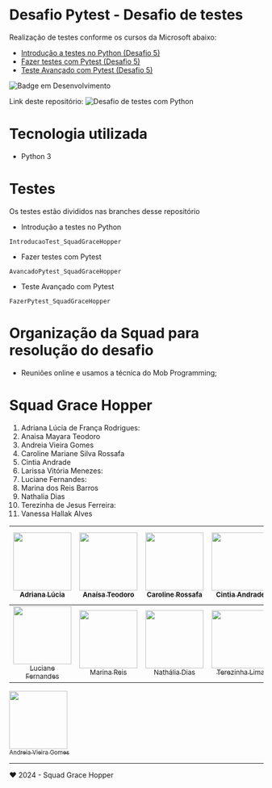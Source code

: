# Desafio Pytest - Desafio de testes
Realização de testes conforme os cursos da Microsoft abaixo:

- [Introdução a testes no Python (Desafio 5)](https://learn.microsoft.com/pt-br/training/modules/python-get-started-testing/)
- [Fazer testes com Pytest (Desafio 5)](https://learn.microsoft.com/pt-br/training/modules/test-python-with-pytest/)
- [Teste Avançado com Pytest (Desafio 5)](https://learn.microsoft.com/pt-br/training/modules/python-advanced-pytest/)


![Badge em Desenvolvimento](http://img.shields.io/static/v1?label=STATUS&message=CONCLUIDO&color=GREEN&style=for-the-badge)

Link deste repositório: <img src="https://github.com/marireis/pyhton-testes" alt="Desafio de testes com Python">

# Tecnologia utilizada 
* Python 3

# Testes 

Os testes estão divididos nas branches desse repositório

- Introdução a testes no Python 
```git
IntroducaoTest_SquadGraceHopper
```
- Fazer testes com Pytest
```git
AvancadoPytest_SquadGraceHopper
```

- Teste Avançado com Pytest

```git
FazerPytest_SquadGraceHopper
```
# Organização da Squad para resolução do desafio
- Reuniões online e usamos a técnica do Mob Programming;

# Squad Grace Hopper
1. Adriana Lúcia de França Rodrigues:<BR>
2. Anaisa Mayara Teodoro<br>
3. Andreia Vieira Gomes<br>
4. Caroline Mariane Silva Rossafa<br>
5. Cintia Andrade<br>
6. Larissa Vitória Menezes:<br>
7. Luciane Fernandes:<br>
8. Marina dos Reis Barros<br>
9. Nathalia Dias<br>
10. Terezinha de Jesus Ferreira:<br>
11. Vanessa Hallak Alves<br>


| [<img loading="lazy" src="https://avatars.githubusercontent.com/u/108764670?v=4" width=115><br><sub>Adriana Lúcia</sub>](https://github.com/Dricalucia) |  [<img loading="lazy" src="https://avatars.githubusercontent.com/u/70113922?v=4" width=115><br><sub>Anaísa Teodoro</sub>](https://github.com/anaisateodoro) | [<img loading="lazy" src="https://avatars.githubusercontent.com/u/151036471?v=4" width=115><br><sub>Caroline Rossafa</sub>](https://github.com/CRossafa) |  [<img loading="lazy" src="https://avatars.githubusercontent.com/u/128868936?v=4" width=115><br><sub>Cintia Andrade</sub>](https://github.com/Cintiabge) |  [<img loading="lazy" src="https://avatars.githubusercontent.com/u/76233172?v=4" width=115><br><sub>Larissa V. Menezes</sub>](https://github.com/vitoriastm) |  
| :---: | :---: | :---: | :---: | :---: |
| [<img loading="lazy" src="https://avatars.githubusercontent.com/u/65911301?v=4" width=115><br><sub>Luciane Fernandes</sub>](https://github.com/LucianeFernandesRoque) |  [<img loading="lazy" src="https://avatars.githubusercontent.com/u/22503706?v=4" width=115><br><sub>Marina Reis</sub>](https://github.com/marireis) | [<img loading="lazy" src="https://avatars.githubusercontent.com/u/104047636?v=4" width=115><br><sub>Nathália Dias</sub>](https://github.com/nathaliadt) |  [<img loading="lazy" src="https://avatars.githubusercontent.com/u/91030675?v=4" width=115><br><sub>Terezinha Lima</sub>](https://github.com/TerezinhaLima) |  [<img loading="lazy" src="https://avatars.githubusercontent.com/u/11962383?v=4" width=115><br><sub>Vanessa Hallak</sub>](https://github.com/vhallak) |  
[<img loading="lazy" src="https://avatars.githubusercontent.com/u/14989288?s=200&v=4" width=115><br><sub>Andreia Vieira Gomes</sub>](https://github.com/WoMakersCode)

---
♥ 2024 - Squad Grace Hopper
